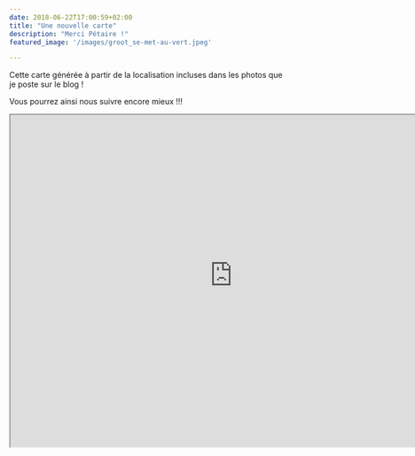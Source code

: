 ```yaml
---
date: 2018-06-22T17:00:59+02:00
title: "Une nouvelle carte"
description: "Merci Pétaire !"
featured_image: '/images/groot_se-met-au-vert.jpeg'

---
```


Cette carte générée à partir de la localisation incluses dans les photos que je poste sur le blog !

Vous pourrez ainsi nous suivre encore mieux !!!


<iframe src="https://search-gwapvp-6cahu75wy5ouq4rty3emqen3lu.eu-west-1.es.amazonaws.com/_plugin/kibana/app/kibana#/visualize/edit/ec824390-763e-11e8-9438-5d43ecb1d930?embed=true&_g=(refreshInterval%3A('%24%24hashKey'%3A'object%3A6089'%2Cdisplay%3A'45%20seconds'%2Cpause%3A!f%2Csection%3A1%2Cvalue%3A45000)%2Ctime%3A(from%3Anow-6M%2Cmode%3Aquick%2Cto%3Anow))" height="600" width="800"></iframe>